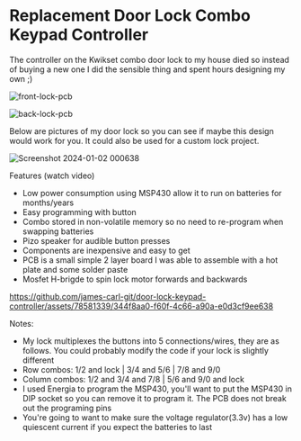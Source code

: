 # Replacement Door Lock Combo Keypad Controller
The controller on the Kwikset combo door lock to my house died so instead of buying a new one I did the sensible thing and spent hours designing my own ;)

![front-lock-pcb](https://github.com/james-carl-git/door-lock-keypad-controller/assets/78581339/c735624b-4679-4d0c-be4e-4cd5c2fa340c)

![back-lock-pcb](https://github.com/james-carl-git/door-lock-keypad-controller/assets/78581339/04a09f96-8e7e-4898-989c-03406821dbf9)

Below are pictures of my door lock so you can see if maybe this design would work for you. It could also be used for a custom lock project.

![Screenshot 2024-01-02 000638](https://github.com/james-carl-git/door-lock-keypad-controller/assets/78581339/305fa767-c429-4cf2-8487-2438b8a2d8ac)


Features (watch video)
- Low power consumption using MSP430 allow it to run on batteries for months/years
- Easy programming with button
- Combo stored in non-volatile memory so no need to re-program when swapping batteries
- Pizo speaker for audible button presses
- Components are inexpensive and easy to get
- PCB is a small simple 2 layer board I was able to assemble with a hot plate and some solder paste
- Mosfet H-brigde to spin lock motor forwards and backwards

https://github.com/james-carl-git/door-lock-keypad-controller/assets/78581339/344f8aa0-f60f-4c66-a90a-e0d3cf9ee638


Notes:
- My lock multiplexes the buttons into 5 connections/wires, they are as follows. You could probably modify the code if your lock is slightly different
-   Row combos: 1/2 and lock | 3/4 and 5/6 | 7/8 and 9/0
-   Column combos: 1/2 and 3/4 and 7/8 | 5/6 and 9/0 and lock
- I used Energia to program the MSP430, you'll want to put the MSP430 in DIP socket so you can remove it to program it. The PCB does not break out the programing pins
- You're going to want to make sure the voltage regulator(3.3v) has a low quiescent current if you expect the batteries to last

